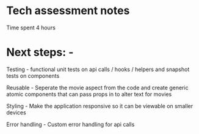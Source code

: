 # Tech assessment notes

Time spent 4 hours 

# Next steps: - 

Testing - functional unit tests on api calls / hooks / helpers and snapshot tests on components 

Reusable - Seperate the movie aspect from the code and create generic atomic components that can pass props in to alter text for movies 

Styling - Make the application responsive so it can be viewable on smaller devices 

Error handling - Custom error handling for api calls

